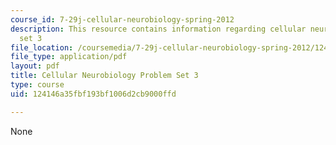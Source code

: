 ```yaml
---
course_id: 7-29j-cellular-neurobiology-spring-2012
description: This resource contains information regarding cellular neurobiology problem
  set 3
file_location: /coursemedia/7-29j-cellular-neurobiology-spring-2012/124146a35fbf193bf1006d2cb9000ffd_MIT7_29JS12_PSet_3.pdf
file_type: application/pdf
layout: pdf
title: Cellular Neurobiology Problem Set 3
type: course
uid: 124146a35fbf193bf1006d2cb9000ffd

---
```

None